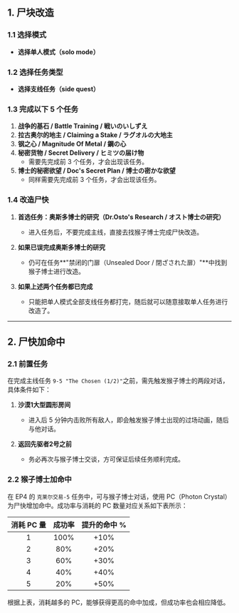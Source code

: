 ## 1. 尸块改造
### 1.1 选择模式
- **选择单人模式（solo mode）**

### 1.2 选择任务类型
- **选择支线任务（side quest）**

### 1.3 完成以下 5 个任务
1. **战争的基石 / Battle Training / 戦いのいしずえ**
2. **拉古奥尔的地主 / Claiming a Stake / ラグオルの大地主**
3. **钢之心 / Magnitude Of Metal / 鋼の心**
4. **秘密货物 / Secret Delivery / ヒミツの届け物**
   - 需要先完成前 3 个任务，才会出现该任务。
5. **博士的秘密欲望 / Doc's Secret Plan / 博士の密かな欲望**
   - 同样需要先完成前 3 个任务，才会出现该任务。

### 1.4 改造尸快
1. **首选任务：奥斯多博士的研究（Dr.Osto's Research / オスト博士の研究）**
   - 进入任务后，不要完成主线，直接去找猴子博士完成尸快改造。

2. **如果已误完成奥斯多博士的研究**
   - 仍可在任务**"禁闭的门扉（Unsealed Door / 閉ざされた扉）"**中找到猴子博士进行改造。

3. **如果上述两个任务都已完成**
   - 只能把单人模式全部支线任务都打完，随后就可以随意接取单人任务进行改造了。

---

## 2. 尸快加命中

### 2.1 前置任务
在完成主线任务 `9-5 "The Chosen (1/2)"`之前，需先触发猴子博士的两段对话，具体条件如下：

1. **沙漠1大型圆形房间**
   - 进入后 5 分钟内击败所有敌人，即会触发猴子博士出现的过场动画，随后与他对话。

2. **返回先驱者2号之前**
   - 务必再次与猴子博士交谈，方可保证后续任务顺利完成。

### 2.2 猴子博士加命中
在 EP4 的 `克莱尔交易-5` 任务中，可与猴子博士对话，使用 PC（Photon Crystal）为尸快增加命中。成功率与消耗的 PC 数量对应关系如下表所示：

|消耗 PC 量|成功率|提升的命中 %|
|:---:|:---:|:---:|
|1|100%|+10%|
|2|80%|+20%|
|3|60%|+30%|
|4|40%|+40%|
|5|20%|+50%|

根据上表，消耗越多的 PC，能够获得更高的命中加成，但成功率也会相应降低。